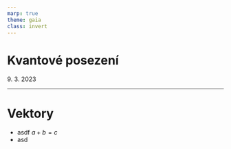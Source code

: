```yaml
---
marp: true
theme: gaia
class: invert
---
```


# Kvantové posezení
9\. 3. 2023

---

# Vektory
 * asdf $a + b = c$
 * asd
